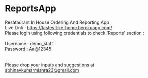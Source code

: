 # ReportsApp
Resataurant In House Ordering And Reporting App <br>
Live Link : https://tastes-like-home.herokuapp.com/  <br>
Please login using following credentials to check 'Reports' section :  <br>  
Username : demo_staff       <br>
Password : Aa@12345         <br>
<br>
<br>
Please drop your inputs and suggestions at abhinavkumarmishra23@gmail.com
